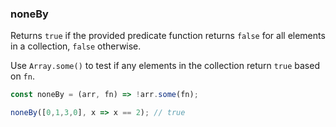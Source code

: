 ### noneBy

Returns `true` if the provided predicate function returns `false` for all elements in a collection, `false` otherwise.

Use `Array.some()` to test if any elements in the collection return `true` based on `fn`.

```js
const noneBy = (arr, fn) => !arr.some(fn);
```

```js
noneBy([0,1,3,0], x => x == 2); // true
```
